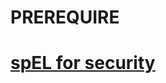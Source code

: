 # PREREQUIRE

# [spEL for security](https://stackoverflow.com/questions/6632982/how-to-create-custom-methods-for-use-in-spring-security-expression-language-anno)